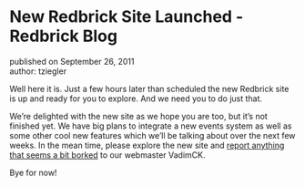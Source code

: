 # New Redbrick Site Launched - Redbrick Blog
published on September 26, 2011  
author: tziegler

Well here it is. Just a few hours later than scheduled the new Redbrick site is up and ready for you to explore. And we need you to do just that.

We’re delighted with the new site as we hope you are too, but it’s not finished yet. We have big plans to integrate a new events system as well as some other cool new features which we’ll be talking about over the next few weeks. In the mean time, please explore the new site and [report anything that seems a bit borked](mailto:vadimck@redbrick.dcu.ie) to our webmaster VadimCK.

Bye for now!
